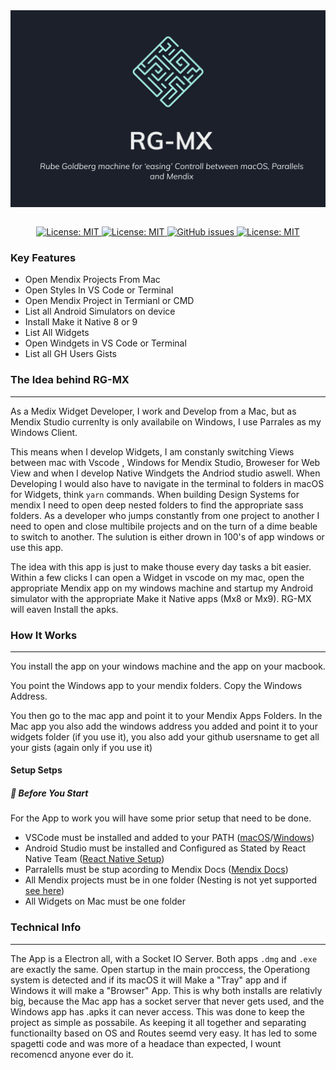  <img  align="center" alt="headerIMG" src="./github-images/Header.png" target="_blank" />
  <br/>  <br/>
<p align="center">
  <a href="">
    <img alt="License: MIT" src="https://img.shields.io/badge/Status-Beta-blue?style=for-the-badge" target="_blank" />
  </a>
  <a href="">
    <img alt="License: MIT" src="https://img.shields.io/github/issues/ahwelgemoed/mendid-x?style=for-the-badge" target="_blank" />
  </a>
  <a href="">
    <img alt="GitHub issues" src="https://img.shields.io/github/release/ahwelgemoed/mendid-x?style=for-the-badge" target="_blank" />
  </a>
  <a href="/LICENSE">
    <img alt="License: MIT" src="https://img.shields.io/badge/license-Apache%202.0-orange.svg?style=for-the-badge" target="_blank" />
  </a>
  <br/>
</p>
<h3>Key Features</h3>

- Open Mendix Projects From Mac
- Open Styles In VS Code or Terminal
- Open Mendix Project in Termianl or CMD
- List all Android Simulators on device
- Install Make it Native 8 or 9
- List All Widgets
- Open Windgets in VS Code or Terminal
- List all GH Users Gists

<h3>The Idea behind RG-MX</h3>
<hr/>
As a Medix Widget Developer, I work and Develop from a Mac, but as Mendix Studio currenlty is only availabile on Windows, I use Parrales as my Windows Client.

This means when I develop Widgets, I am constanly switching Views between mac with Vscode , Windows for Mendix Studio, Broweser for Web View and when I develop Native Windgets the Andriod studio aswell. When Developing I would also have to navigate in the terminal to folders in macOS for Widgets, think `yarn` commands. When building Design Systems for mendix I need to open deep nested folders to find the appropriate sass folders. As a developer who jumps constantly from one project to another I need to open and close multibile projects and on the turn of a dime beable to switch to another. The sulution is either drown in 100's of app windows or use this app.

The idea with this app is just to make thouse every day tasks a bit easier. Within a few clicks I can open a Widget in vscode on my mac, open the appropriate Mendix app on my windows machine and startup my Android simulator with the appropriate Make it Native apps (Mx8 or Mx9). RG-MX will eaven Install the apks.

<h3>How It Works</h3>
<hr/>
You install the app on your windows machine and the app on your macbook.

You point the Windows app to your mendix folders. Copy the Windows Address.

You then go to the mac app and point it to your Mendix Apps Folders. In the Mac app you also add the windows address you added and point it to your widgets folder (if you use it), you also add your github usersname to get all your gists (again only if you use it)

<h4>Setup Setps</h4>
<h5>🛑 Before You Start</h5>

For the App to work you will have some prior setup that need to be done.

- VSCode must be installed and added to your PATH ([macOS](https://code.visualstudio.com/docs/setup/mac#_launching-from-the-command-line)/[Windows](https://code.visualstudio.com/docs/setup/windows#_installation))
- Android Studio must be installed and Configured as Stated by React Native Team ([React Native Setup](https://reactnative.dev/docs/environment-setup#installing-dependencies))
- Parralells must be stup acording to Mendix Docs ([Mendix Docs](https://docs.mendix.com/howto/mobile/using-mendix-studio-pro-on-a-mac))
- All Mendix projects must be in one folder (Nesting is not yet supported [see here](https://github.com/ahwelgemoed/mendid-x/projects/1#card-54876549))
- All Widgets on Mac must be one folder

<h3>Technical Info</h3>
<hr/>

The App is a Electron all, with a Socket IO Server.
Both apps `.dmg` and `.exe` are exactly the same. Open startup in the main proccess, the Operationg system is detected and if its macOS it will Make a "Tray" app and if Windows it will make a "Browser" App. This is why both installs are relativly big, because the Mac app has a socket server that never gets used, and the Windows app has .apks it can never access. This was done to keep the project as simple as possabile. As keeping it all together and separating functionailty based on OS and Routes seemd very easy. It has led to some spagetti code and was more of a headace than expected, I wount recomencd anyone ever do it.
